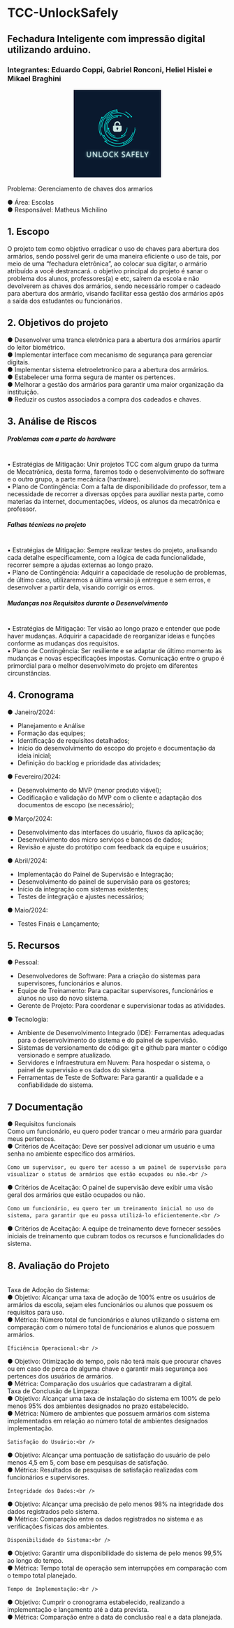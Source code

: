 # TCC-UnlockSafely
<h2>Fechadura Inteligente com impressão digital utilizando arduino.</h2>

<h3>Integrantes: Eduardo Coppi, Gabriel Ronconi, Heliel Hislei e Mikael Braghini</h3>

<div align="center">
	<img src="LogoProjetoTCC.png" width="200px">
</div>


Problema: Gerenciamento de chaves dos armarios 

●	Área: Escolas<br />
●	Responsável: Matheus Michilino<br />
<h2>1. Escopo</h2>
O projeto tem como objetivo erradicar o uso de chaves para abertura dos armários, sendo possível gerir de uma maneira eficiente o uso de tais, por meio de uma “fechadura eletrônica”, ao colocar sua digitar, o armário atribuído a você destrancará. o objetivo principal do projeto é sanar o problema dos alunos, professores(a) e etc, saírem da escola e não devolverem as chaves dos armários, sendo necessário romper o cadeado para abertura dos armário, visando facilitar essa gestão dos armários após a saída dos estudantes ou funcionários.
<h2>2. Objetivos do projeto</h2>
●	Desenvolver uma tranca eletrônica para a abertura dos armários apartir do leitor biométrico.<br />
●	Implementar interface com mecanismo de segurança para gerenciar digitais.<br />
●	Implementar sistema eletroeletronico para a abertura dos armários.<br />
●	Estabelecer uma forma segura de manter os pertences.<br />
●	Melhorar a gestão dos armários para garantir uma maior organização da instituição.<br />
●	Reduzir os custos associados a compra dos cadeados e chaves.<br />

<h2>3. Análise de Riscos</h2>
<h5>Problemas com a parte do hardware</h5><br />
•	Estratégias de Mitigação: Unir projetos TCC com algum grupo da turma de Mecatrônica, desta forma, faremos todo o desenvolvimento do software e o outro grupo, a parte mecânica (hardware).<br />
•	Plano de Contingência: Com a falta de disponibilidade do professor, tem a necessidade de recorrer a diversas opções para auxiliar nesta parte, como materias da internet, documentações, vídeos, os alunos da mecatrônica e professor.<br />

<h5>Falhas técnicas no projeto</h5><br />
•	Estratégias de Mitigação: Sempre realizar testes do projeto, analisando cada detalhe especificamente, com a lógica de cada funcionalidade, recorrer sempre a ajudas externas ao longo prazo.<br />
•	Plano de Contingência: Adquirir a capacidade de resolução de problemas, de último caso, utilizaremos a última versão já entregue e sem erros, e desenvolver a partir dela, visando corrigir os erros.<br />

<h5>Mudanças nos Requisitos durante o Desenvolvimento</h5><br />
•	Estratégias de Mitigação: Ter visão ao longo prazo e entender que pode haver mudanças. Adquirir a capacidade de reorganizar ideias e funções conforme as mudanças dos requisitos.<br />
•	Plano de Contingência: Ser resiliente e se adaptar de último momento às mudanças e novas especificações impostas. Comunicação entre o grupo é primordial para o melhor desenvolvimeto do projeto em diferentes circunstâncias.<br />

<h2>4. Cronograma</h2>

●	Janeiro/2024:

-	Planejamento e Análise<br />
-	Formação das equipes;<br />
-	Identificação de requisitos detalhados;<br />
-	Início do desenvolvimento do escopo do projeto e documentação da ideia inicial;<br />
-	Definição do backlog e prioridade das atividades;<br />

●	Fevereiro/2024:

-	Desenvolvimento do MVP (menor produto viável);<br />
-	Codificação e validação do MVP com o cliente e adaptação dos documentos de escopo (se necessário);<br />

●	Março/2024: <br />

-	Desenvolvimento das interfaces do usuário, fluxos da aplicação;<br />
-	Desenvolvimento dos micro serviços e bancos de dados;<br />
-	Revisão e ajuste do protótipo com feedback da equipe e usuários;<br />

●	Abril/2024: <br />

-	Implementação do Painel de Supervisão e Integração;<br />
-	Desenvolvimento do painel de supervisão para os gestores;<br />
-	Início da integração com sistemas existentes;<br />
-	Testes de integração e ajustes necessários;<br />

●	Maio/2024: <br />

-	Testes Finais e Lançamento;<br />

<h2>5. Recursos</h2>

●	Pessoal:<br />

-	Desenvolvedores de Software: Para a criação do sistemas para supervisores, funcionários e alunos.<br />
-	Equipe de Treinamento: Para capacitar supervisores, funcionários e alunos no uso do novo sistema.<br />
-	Gerente de Projeto: Para coordenar e supervisionar todas as atividades.<br />

●	Tecnologia:<br />

-	Ambiente de Desenvolvimento Integrado (IDE): Ferramentas adequadas para o desenvolvimento do sistema e do painel de supervisão.<br />
-	Sistemas de versionamento de código: git e github para manter o código versionado e sempre atualizado.<br />
-	Servidores e Infraestrutura em Nuvem: Para hospedar o sistema, o painel de supervisão e os dados do sistema.<br />
-	Ferramentas de Teste de Software: Para garantir a qualidade e a confiabilidade do sistema.<br />

 <h2>7 Documentação</h2>



●	Requisitos funcionais<br />
	Como um funcionário, eu quero poder trancar o meu armário para guardar meus pertences.<br />
●	Critérios de Aceitação: Deve ser possível adicionar um usuário e uma senha no ambiente específico dos armários.<br />
	
	
	Como um supervisor, eu quero ter acesso a um painel de supervisão para visualizar o status de armários que estão ocupados ou não.<br />
●	Critérios de Aceitação: O painel de supervisão deve exibir uma visão geral dos armários que estão ocupados ou não.<br />
	

	Como um funcionário, eu quero ter um treinamento inicial no uso do sistema, para garantir que eu possa utilizá-lo eficientemente.<br />
●	Critérios de Aceitação: A equipe de treinamento deve fornecer sessões iniciais de treinamento que cubram todos os recursos e funcionalidades do sistema.<br />
	
<h2>8. Avaliação do Projeto</h2><br />
	Taxa de Adoção do Sistema:<br />
●	Objetivo: Alcançar uma taxa de adoção de 100% entre os usuários de armários da escola, sejam eles funcionários ou alunos que possuem os requisitos para uso.<br />
●	Métrica: Número total de funcionários e alunos utilizando o sistema em comparação com o número total de funcionários e alunos que possuem armários.<br />
	
	Eficiência Operacional:<br />
●	Objetivo: Otimização do tempo, pois não terá mais que procurar chaves ou em caso de perca de alguma chave e garantir mais segurança aos pertences dos usuários de armários. <br />
●	Métrica: Comparação dos usuários que cadastraram a digital.<br />
	Taxa de Conclusão de Limpeza:<br />
●	Objetivo: Alcançar uma taxa de instalação do sistema em 100% de pelo menos 95% dos ambientes designados no prazo estabelecido.<br />
●	Métrica: Número de ambientes que possuem armários com sistema implementados em relação ao número total de ambientes designados implementação.<br />
	
	Satisfação do Usuário:<br />
●	Objetivo: Alcançar uma pontuação de satisfação do usuário de pelo menos 4,5 em 5, com base em pesquisas de satisfação.<br />
●	Métrica: Resultados de pesquisas de satisfação realizadas com funcionários e supervisores.<br />
	
	Integridade dos Dados:<br />
●	Objetivo: Alcançar uma precisão de pelo menos 98% na integridade dos dados registrados pelo sistema.<br />
●	Métrica: Comparação entre os dados registrados no sistema e as verificações físicas dos ambientes.<br />
	
	Disponibilidade do Sistema:<br />
●	Objetivo: Garantir uma disponibilidade do sistema de pelo menos 99,5% ao longo do tempo.<br />
●	Métrica: Tempo total de operação sem interrupções em comparação com o tempo total planejado.<br />
	
	Tempo de Implementação:<br />
●	Objetivo: Cumprir o cronograma estabelecido, realizando a implementação e lançamento até a data prevista.<br />
●	Métrica: Comparação entre a data de conclusão real e a data planejada.<br />
